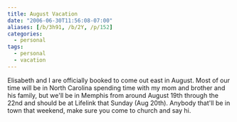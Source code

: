 ```yaml
---
title: August Vacation
date: "2006-06-30T11:56:08-07:00"
aliases: [/b/3h91, /b/2Y, /p/152]
categories:
  - personal
tags:
  - personal
  - vacation
---
```


Elisabeth and I are officially booked to come out east in August. Most of our time will be in North Carolina spending
time with my mom and brother and his family, but we'll be in Memphis from around August 19th through the 22nd and should
be at Lifelink that Sunday (Aug 20th). Anybody that'll be in town that weekend, make sure you come to church and say
hi.
